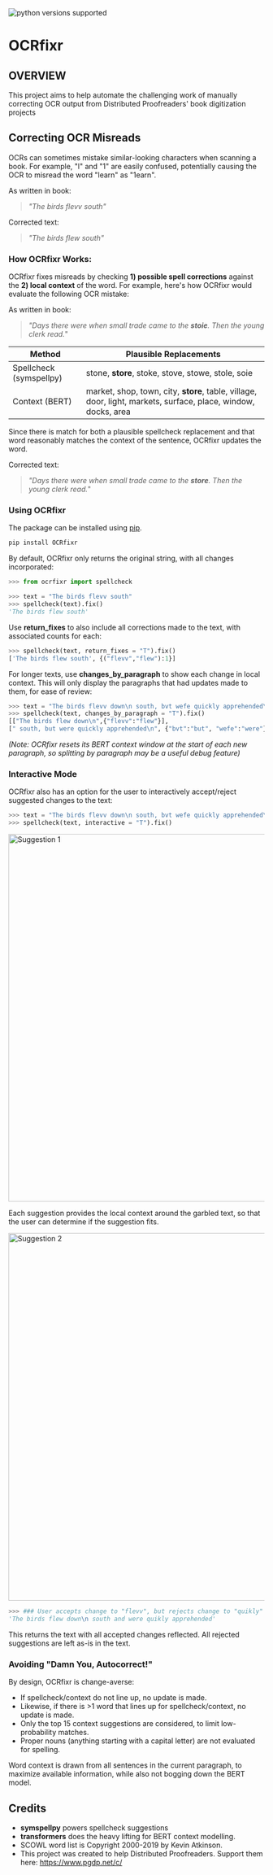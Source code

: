 <img src=https://img.shields.io/badge/Python-3.6%7C3.7%7C38-blue alt="python versions supported">

# OCRfixr

## OVERVIEW 
This project aims to help automate the challenging work of manually correcting OCR output from Distributed Proofreaders' book digitization projects


## Correcting OCR Misreads
OCRs can sometimes mistake similar-looking characters when scanning a book. For example, "l" and "1" are easily confused, potentially causing the OCR to misread the word "learn" as "1earn".

As written in book: 
> _"The birds flevv south"_

Corrected text:
> _"The birds flew south"_

### How OCRfixr Works:
OCRfixr fixes misreads by checking __1) possible spell corrections__ against the __2) local context__ of the word. For example, here's how OCRfixr would evaluate the following OCR mistake:

As written in book: 
> _"Days there were when small trade came to the __stoie__. Then the young clerk read._"

| Method | Plausible Replacements |
| --------------- | --------------- | 
| Spellcheck (symspellpy) | stone, __store__, stoke, stove, stowe, stole, soie |
| Context (BERT) | market, shop, town, city, __store__, table, village, door, light, markets, surface, place, window, docks, area |

Since there is match for both a plausible spellcheck replacement and that word reasonably matches the context of the sentence, OCRfixr updates the word. 

Corrected text:
> _"Days there were when small trade came to the __store__. Then the young clerk read._"


### Using OCRfixr

The package can be installed using [pip](https://pypi.org/project/OCRfixr/). 

```bash
pip install OCRfixr
```

By default, OCRfixr only returns the original string, with all changes incorporated:
```python
>>> from ocrfixr import spellcheck

>>> text = "The birds flevv south"
>>> spellcheck(text).fix()
'The birds flew south'
```

Use __return_fixes__ to also include all corrections made to the text, with associated counts for each:
```python
>>> spellcheck(text, return_fixes = "T").fix()
['The birds flew south', {("flevv","flew"):1}]
```

For longer texts, use __changes_by_paragraph__ to show each change in local context. This will only display the paragraphs that had updates made to them, for ease of review: 
```python
>>> text = "The birds flevv down\n south, bvt wefe quickly apprehended\n by border patrol agents"
>>> spellcheck(text, changes_by_paragraph = "T").fix()
[["The birds flew down\n",{"flevv":"flew"}], 
[" south, but were quickly apprehended\n", {"bvt":"but", "wefe":"were"}]]
```

_(Note: OCRfixr resets its BERT context window at the start of each new paragraph, so splitting by paragraph may be a useful debug feature)_


### Interactive Mode
OCRfixr also has an option for the user to interactively accept/reject suggested changes to the text:

```python
>>> text = "The birds flevv down\n south, bvt wefe quickly apprehended\n by border patrol agents"
>>> spellcheck(text, interactive = "T").fix()
```

<img width="723" alt="Suggestion 1" src="https://user-images.githubusercontent.com/67446041/107133270-7918c300-68b4-11eb-9de5-5b6282510c16.png">

Each suggestion provides the local context around the garbled text, so that the user can determine if the suggestion fits.

<img width="723" alt="Suggestion 2" src="https://user-images.githubusercontent.com/67446041/107133306-da409680-68b4-11eb-8a4c-69a8e034775c.png">

```python
>>> ### User accepts change to "flevv", but rejects change to "quikly" in GUI
'The birds flew down\n south and were quikly apprehended'
```

This returns the text with all accepted changes reflected. All rejected suggestions are left as-is in the text.


### Avoiding "Damn You, Autocorrect!"
By design, OCRfixr is change-averse:
- If spellcheck/context do not line up, no update is made.
- Likewise, if there is >1 word that lines up for spellcheck/context, no update is made.
- Only the top 15 context suggestions are considered, to limit low-probability matches.
- Proper nouns (anything starting with a capital letter) are not evaluated for spelling.

Word context is drawn from all sentences in the current paragraph, to maximize available information, while also not bogging down the BERT model. 



## Credits

- __symspellpy__ powers spellcheck suggestions
- __transformers__ does the heavy lifting for BERT context modelling. 
- SCOWL word list is Copyright 2000-2019 by Kevin Atkinson.
- This project was created to help Distributed Proofreaders. Support them here: <https://www.pgdp.net/c/>